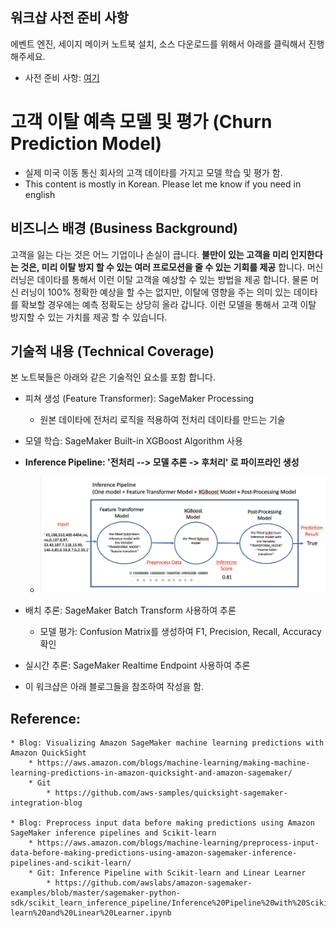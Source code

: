 ## 워크샵 사전 준비 사항

에벤트 엔진, 세이지 메이커 노트북 설치, 소스 다운로드를 위해서 아래를 클릭해서 진행 해주세요.
- 사전 준비 사항: [여기](prerequisite/Prerequisite.md)


# 고객 이탈 예측 모델 및 평가 (Churn Prediction Model)
- 실제 미국 이동 통신 회사의 고객 데이타를 가지고 모델 학습 및 평가 함.
- This content is mostly in Korean. Please let me know if you need in english

## 비즈니스 배경 (Business Background)

고객을 잃는 다는 것은 어느 기업이나 손실이 큽니다. **불만이 있는 고객을 미리 인지한다는 것은, 미리 이탈 방지 할 수 있는 여러 프로모션을 줄 수 있는 기회를 제공** 합니다. 머신 러닝은 데이타를 통해서 이런 이탈 고객을 예상할 수 있는 방법을 제공 합니다. 물론 머신 러닝이 100% 정확한 예상을 할 수는 없지만, 이탈에 영향을 주는 의미 있는 데이타를 확보할 경우에는 예측 정확도는 상당히 올라 갑니다. 이런 모델을 통해서 고객 이탈 방지할 수 있는 가치를 제공 할 수 있습니다.

## 기술적 내용 (Technical Coverage)
본 노트북들은 아래와 같은 기술적인 요소를 포함 합니다.
- 피쳐 생성 (Feature Transformer): SageMaker Processing 
    - 원본 데이타에 전처리 로직을 적용하여 전처리 데이타를 만드는 기술
- 모델 학습: SageMaker Built-in XGBoost Algorithm 사용
- **Inference Pipeline: '전처리 --> 모델 추론 -> 후처리' 로 파이프라인 생성**
    - ![Inference Pipeline](img/Fig2.2.inference_pipeline.png)
- 배치 추론: SageMaker Batch Transform 사용하여 추론
    - 모델 평가: Confusion Matrix를 생성하여 F1, Precision, Recall, Accuracy 확인
- 실시간 추론: SageMaker Realtime Endpoint 사용하여 추론



- 이 워크샵은 아래 블로그들을 참조하여 작성을 함.
## Reference:
    * Blog: Visualizing Amazon SageMaker machine learning predictions with Amazon QuickSight
        * https://aws.amazon.com/blogs/machine-learning/making-machine-learning-predictions-in-amazon-quicksight-and-amazon-sagemaker/
        * Git
            * https://github.com/aws-samples/quicksight-sagemaker-integration-blog
            
    * Blog: Preprocess input data before making predictions using Amazon SageMaker inference pipelines and Scikit-learn
        * https://aws.amazon.com/blogs/machine-learning/preprocess-input-data-before-making-predictions-using-amazon-sagemaker-inference-pipelines-and-scikit-learn/
        * Git: Inference Pipeline with Scikit-learn and Linear Learner
            * https://github.com/awslabs/amazon-sagemaker-examples/blob/master/sagemaker-python-sdk/scikit_learn_inference_pipeline/Inference%20Pipeline%20with%20Scikit-learn%20and%20Linear%20Learner.ipynb

